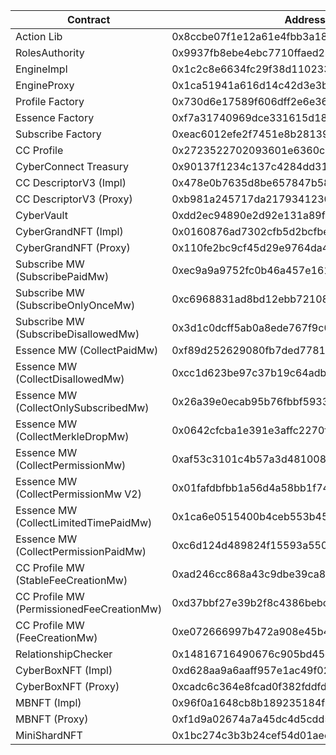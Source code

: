 | Contract                                  | Address                                    |
| ----------------------------------------- | ------------------------------------------ |
| Action Lib                                | 0x8ccbe07f1e12a61e4fbb3a1895d35dce001ff73a |
| RolesAuthority                            | 0x9937fb8ebe4ebc7710ffaed246584603f390be3e |
| EngineImpl                                | 0x1c2c8e6634fc29f38d110233b5370a1b7ebbb6e5 |
| EngineProxy                               | 0x1ca51941a616d14c42d3e3b9e6e687d7f5054c3a |
| Profile Factory                           | 0x730d6e17589f606dff2e6e36c7abd8a8c2b40f91 |
| Essence Factory                           | 0xf7a31740969dce331615d189d355e5edf2b80b70 |
| Subscribe Factory                         | 0xeac6012efe2f7451e8b28139e8d23bb3b540fecb |
| CC Profile                                | 0x2723522702093601e6360cae665518c4f63e9da6 |
| CyberConnect Treasury                     | 0x90137f1234c137c4284dd317303f2717c871f70a |
| CC DescriptorV3 (Impl)                    | 0x478e0b7635d8be657847b58198c652b4a091708b |
| CC DescriptorV3 (Proxy)                   | 0xb981a245717da217934123026b531834aa80896d |
| CyberVault                                | 0xdd2ec94890e2d92e131a89f73bfe124137e0c10e |
| CyberGrandNFT (Impl)                      | 0x0160876ad7302cfb5d2bcfbe664a436a69383a12 |
| CyberGrandNFT (Proxy)                     | 0x110fe2bc9cf45d29e9764da4f6274abf13111efc |
| Subscribe MW (SubscribePaidMw)            | 0xec9a9a9752fc0b46a457e161de39ba54aad5324b |
| Subscribe MW (SubscribeOnlyOnceMw)        | 0xc6968831ad8bd12ebb72108f6e4c51432580870d |
| Subscribe MW (SubscribeDisallowedMw)      | 0x3d1c0dcff5ab0a8ede767f9c094b9e12940f6428 |
| Essence MW (CollectPaidMw)                | 0xf89d252629080fb7ded7781a3b99feb3642315a8 |
| Essence MW (CollectDisallowedMw)          | 0xcc1d623be97c37b19c64adbd35390260460b92e7 |
| Essence MW (CollectOnlySubscribedMw)      | 0x26a39e0ecab95b76fbbf593331e25caaa13f83c7 |
| Essence MW (CollectMerkleDropMw)          | 0x0642cfcba1e391e3affc2270fd2a20e468bceeaa |
| Essence MW (CollectPermissionMw)          | 0xaf53c3101c4b57a3d48100832ab8d1732b58c64c |
| Essence MW (CollectPermissionMw V2)       | 0x01fafdbfbb1a56d4a58bb1f7472fb866922ff6c4 |
| Essence MW (CollectLimitedTimePaidMw)     | 0x1ca6e0515400b4ceb553b4525f8c8ae33a799f4b |
| Essence MW (CollectPermissionPaidMw)      | 0xc6d124d489824f15593a5509fec1ddb4ef0ef659 |
| CC Profile MW (StableFeeCreationMw)       | 0xad246cc868a43c9dbe39ca814860b88714e20822 |
| CC Profile MW (PermissionedFeeCreationMw) | 0xd37bbf27e39b2f8c4386bebccda0850eeffd2a82 |
| CC Profile MW (FeeCreationMw)             | 0xe072666997b472a908e45b4b73b430dfba9f6d33 |
| RelationshipChecker                       | 0x14816716490676c905bd45c4006256acba8811d4 |
| CyberBoxNFT (Impl)                        | 0xd628aa9a6aaff957e1ac49f0280fae2b17606842 |
| CyberBoxNFT (Proxy)                       | 0xcadc6c364e8fcad0f382fddfd6ff5b41d82eb3e4 |
| MBNFT (Impl)                              | 0x96f0a1648cb8b189235184f091b4e02fc97969b8 |
| MBNFT (Proxy)                             | 0xf1d9a02674a7a45dc4d5cdd5da330f6a989f77d5 |
| MiniShardNFT                              | 0x1bc274c3b3b24cef54d01aeeb9ffc73ac0b68936 |
